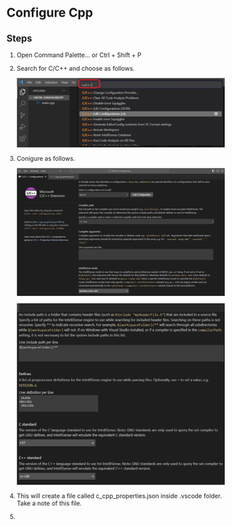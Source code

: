 # Configure Cpp

## Steps
1. Open Command Palette... or Ctrl + Shift + P
2. Search for C/C++ and choose as follows.

    ![Choose Edit Config UI](images/50_50_EditConfig_Ui.jpg)

3. Conigure as follows.

    ![Configure Part 1](images/51_50_C_CPP_Config.jpg)

    ![Config Part 2](images/52_50_C_CPP_Config.jpg)

4. This will create a file called c_cpp_properties.json inside .vscode folder. Take a note of this file.

5. 

